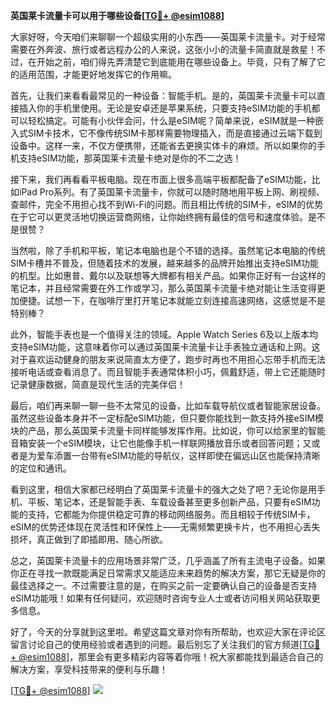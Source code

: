 **英国莱卡流量卡可以用于哪些设备[[TG💪+ @esim1088](https://t.me/s/esim1088)]**

大家好呀，今天咱们来聊聊一个超级实用的小东西——英国莱卡流量卡。对于经常需要在外奔波、旅行或者远程办公的人来说，这张小小的流量卡简直就是救星！不过，在开始之前，咱们得先弄清楚它到底能用在哪些设备上。毕竟，只有了解了它的适用范围，才能更好地发挥它的作用嘛。

首先，让我们来看看最常见的一种设备：智能手机。是的，英国莱卡流量卡可以直接插入你的手机里使用。无论是安卓还是苹果系统，只要支持eSIM功能的手机都可以轻松搞定。可能有小伙伴会问，什么是eSIM呢？简单来说，eSIM就是一种嵌入式SIM卡技术，它不像传统SIM卡那样需要物理插入，而是直接通过云端下载到设备中。这样一来，不仅方便携带，还能省去更换实体卡的麻烦。所以如果你的手机支持eSIM功能，那英国莱卡流量卡绝对是你的不二之选！

接下来，我们再看看平板电脑。现在市面上很多高端平板都配备了eSIM功能，比如iPad Pro系列。有了英国莱卡流量卡，你就可以随时随地用平板上网、刷视频、查邮件，完全不用担心找不到Wi-Fi的问题。而且相比传统的SIM卡，eSIM的优势在于它可以更灵活地切换运营商网络，让你始终拥有最佳的信号和速度体验。是不是很赞？

当然啦，除了手机和平板，笔记本电脑也是个不错的选择。虽然笔记本电脑的传统SIM卡槽并不普及，但随着技术的发展，越来越多的品牌开始推出支持eSIM功能的机型。比如惠普、戴尔以及联想等大牌都有相关产品。如果你正好有一台这样的笔记本，并且经常需要在外工作或学习，那么英国莱卡流量卡绝对能让生活变得更加便捷。试想一下，在咖啡厅里打开笔记本就能立刻连接高速网络，这感觉是不是特别棒？

此外，智能手表也是一个值得关注的领域。Apple Watch Series 6及以上版本均支持eSIM功能，这意味着你可以通过英国莱卡流量卡让手表独立通话和上网。这对于喜欢运动健身的朋友来说简直太方便了，跑步时再也不用担心忘带手机而无法接听电话或查看消息了。而且智能手表通常体积小巧，佩戴舒适，带上它还能随时记录健康数据，简直是现代生活的完美伴侣！

最后，咱们再来聊一聊一些不太常见的设备，比如车载导航仪或者智能家居设备。虽然这些设备本身并不一定标配eSIM功能，但只要你能找到一款支持外接eSIM模块的产品，那么英国莱卡流量卡同样能够发挥作用。比如说，你可以给家里的智能音箱安装一个eSIM模块，让它也能像手机一样联网播放音乐或者回答问题；又或者是为爱车添置一台带有eSIM功能的导航仪，这样即使在偏远山区也能保持清晰的定位和通讯。

看到这里，相信大家都已经明白了英国莱卡流量卡的强大之处了吧？无论你是用手机、平板、笔记本，还是智能手表、车载设备甚至更多创新产品，只要有eSIM功能的支持，它都能为你提供稳定可靠的移动网络服务。而且相较于传统SIM卡，eSIM的优势还体现在灵活性和环保性上——无需频繁更换卡片，也不用担心丢失损坏，真正做到了即插即用、随心所欲。

总之，英国莱卡流量卡的应用场景非常广泛，几乎涵盖了所有主流电子设备。如果你正在寻找一款既能满足日常需求又能适应未来趋势的解决方案，那它无疑是你的最佳选择之一。不过需要注意的是，在购买之前一定要确认自己的设备是否支持eSIM功能哦！如果有任何疑问，欢迎随时咨询专业人士或者访问相关网站获取更多信息。

好了，今天的分享就到这里啦。希望这篇文章对你有所帮助，也欢迎大家在评论区留言讨论自己的使用经验或者遇到的问题。最后别忘了关注我们的官方频道[[TG💪+ @esim1088](https://t.me/s/esim1088)]，那里会有更多精彩内容等着你哦！祝大家都能找到最适合自己的解决方案，享受科技带来的便利与乐趣！

[[TG💪+ @esim1088](https://t.me/s/esim1088)] ![](https://i.postimg.cc/4NQfJmqS/Snipaste-2025-05-13-00-14-12.png)